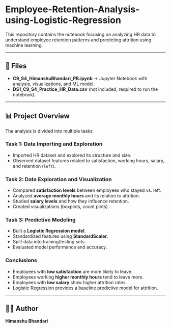 # Employee-Retention-Analysis-using-Logistic-Regression
This repository contains the notebook focusing on analyzing HR data to understand employee retention patterns and predicting attrition using machine learning.

---

## 📂 Files
- **C9_S4_HimanshuBhandari_PB.ipynb** → Jupyter Notebook with analysis, visualizations, and ML model.
- **DS1_C9_S4_Practice_HR_Data.csv** (not included, required to run the notebook).

---

## 📊 Project Overview

The analysis is divided into multiple tasks:

### Task 1: Data Importing and Exploration
- Imported HR dataset and explored its structure and size.  
- Observed dataset features related to satisfaction, working hours, salary, and retention (`left`).  

### Task 2: Data Exploration and Visualization
- Compared **satisfaction levels** between employees who stayed vs. left.  
- Analyzed **average monthly hours** and its relation to attrition.  
- Studied **salary levels** and how they influence retention.  
- Created visualizations (boxplots, count plots).  

### Task 3: Predictive Modeling
- Built a **Logistic Regression model**.  
- Standardized features using **StandardScaler**.  
- Split data into training/testing sets.  
- Evaluated model performance and accuracy.  

### Conclusions
- Employees with **low satisfaction** are more likely to leave.  
- Employees working **higher monthly hours** tend to leave more.  
- Employees with **low salary** show higher attrition rates.  
- Logistic Regression provides a baseline predictive model for attrition.

---

## 👨‍💻 Author
**Himanshu Bhandari**
